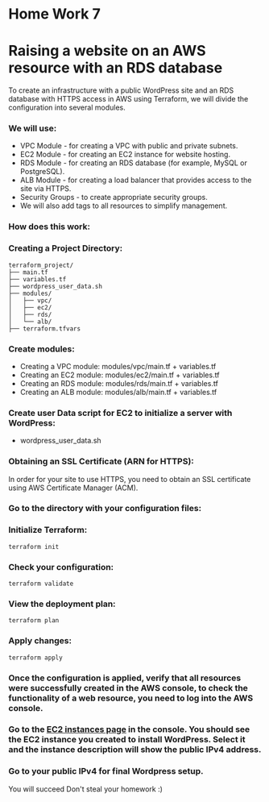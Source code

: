 # Home Work 7

# Raising a website on an AWS resource with an RDS database

To create an infrastructure with a public WordPress site and an RDS database with HTTPS access in AWS using Terraform, we will divide the configuration into several modules.

### We will use:

* VPC Module - for creating a VPC with public and private subnets.
* EC2 Module - for creating an EC2 instance for website hosting.
* RDS Module - for creating an RDS database (for example, MySQL or PostgreSQL).
* ALB Module - for creating a load balancer that provides access to the site via HTTPS.
* Security Groups - to create appropriate security groups.
* We will also add tags to all resources to simplify management.

### How does this work:

### Creating a Project Directory:

```
terraform_project/
├── main.tf
├── variables.tf
├── wordpress_user_data.sh
├── modules/
│   ├── vpc/
│   ├── ec2/
│   ├── rds/
│   └── alb/
├── terraform.tfvars
```

### Create modules:

* Creating a VPC module: modules/vpc/main.tf + variables.tf
* Creating an EC2 module: modules/ec2/main.tf + variables.tf
* Creating an RDS module: modules/rds/main.tf + variables.tf
* Creating an ALB module: modules/alb/main.tf + variables.tf

### Create user Data script for EC2 to initialize a server with WordPress:
* wordpress_user_data.sh

### Obtaining an SSL Certificate (ARN for HTTPS):
In order for your site to use HTTPS, you need to obtain an SSL certificate using AWS Certificate Manager (ACM).

### Go to the directory with your configuration files:

### Initialize Terraform:

```
terraform init
```

### Check your configuration:

```
terraform validate
```

### View the deployment plan:

```
terraform plan
```

### Apply changes:

```
terraform apply
```

### Once the configuration is applied, verify that all resources were successfully created in the AWS console, to check the functionality of a web resource, you need to log into the AWS console.

### Go to the [EC2 instances page](https://console.aws.amazon.com/ec2/v2/home#Instances) in the console. You should see the EC2 instance you created to install WordPress. Select it and the instance description will show the public IPv4 address.

### Go to your public IPv4 for final Wordpress setup.


You will succeed
Don't steal your homework :)

